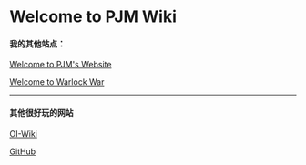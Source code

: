 # Welcome to PJM Wiki


#### 我的其他站点：

[Welcome to PJM's Website](https://pjmcode.top/)

[Welcome to Warlock War](https://pjmcode.top/warlockwar)

---

#### 其他很好玩的网站

[OI-Wiki](https://oiwiki.org/)

[GitHub](https://github.com/)